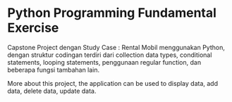 # Python Programming Fundamental Exercise

Capstone Project dengan Study Case : Rental Mobil menggunakan Python, dengan struktur codingan terdiri dari collection data types, conditional statements, looping statements, penggunaan regular function, dan beberapa fungsi tambahan lain. 

More about this project, the application can be used to display data, add data, delete data, update data.
